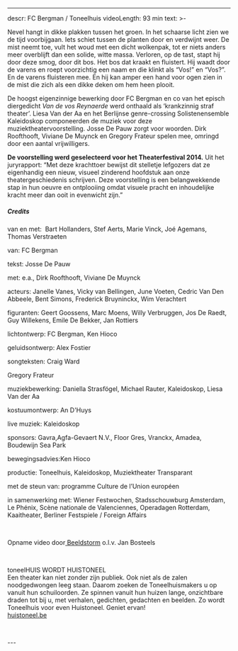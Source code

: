
---
descr: FC Bergman / Toneelhuis
videoLength: 93 min
text: >-
  <p>Nevel hangt in dikke plakken tussen het groen. In het schaarse licht zien we de tijd voorbijgaan. Iets schiet tussen de planten door en verdwijnt weer. De mist neemt toe, vult het woud met een dicht wolkenpak, tot er niets anders meer overblijft dan een solide, witte massa. Verloren, op de tast, stapt hij door deze smog, door dit bos. Het bos dat kraakt en fluistert. Hij waadt door de varens en roept voorzichtig een naam en die klinkt als “Vos!” en “Vos?”. En de varens fluisteren mee. En hij kan amper een hand voor ogen zien in de mist die zich als een dikke deken om hem heen plooit. &nbsp; &nbsp; &nbsp; &nbsp; &nbsp; &nbsp; &nbsp; &nbsp;</p><p>De hoogst eigenzinnige bewerking door FC Bergman en co van het episch diergedicht <em>Van de vos Reynaerde</em> werd onthaald als ‘krankzinnig straf theater’. Liesa Van der Aa en het Berlijnse genre-crossing Solistenensemble Kaleidoskop componeerden de muziek voor deze muziektheatervoorstelling. Josse De Pauw zorgt voor woorden. Dirk Roofthooft, Viviane De Muynck en Gregory Frateur spelen mee, omringd door een aantal vrijwilligers.</p><p><strong>De voorstelling werd geselec­teerd voor het Theaterfestival 2014.</strong> Uit het juryrapport: “Met deze krachttoer bewijst dit stelletje lefgozers dat ze eigenhandig een nieuw, visueel zinderend hoofdstuk aan onze theatergeschiedenis schrijven. Deze voorstelling is een belangwekkende stap in hun oeuvre en ontplooiing omdat visuele pracht en inhoudelijke kracht meer dan ooit in even­wicht zijn.”</p><h5>Credits</h5><p>van en met: &nbsp;Bart Hollanders, Stef Aerts, Marie Vinck, Joé Agemans, Thomas Verstraeten</p><p>van: FC Bergman</p><p>tekst: Josse De Pauw</p><p>met: e.a., Dirk Roofthooft, Viviane De Muynck</p><p>acteurs: Janelle Vanes, Vicky van Bellingen, June Voeten, Cedric Van Den Abbeele, Bent Simons, Frederick Bruyninckx, Wim Verachtert</p><p>figuranten: Geert Goossens, Marc Moens, Willy Verbruggen, Jos De Raedt, Guy Willekens, Emile De Bekker, Jan Rottiers</p><p>lichtontwerp: FC Bergman, Ken Hioco</p><p>geluidsontwerp: Alex Fostier</p><p>songteksten: Craig Ward</p><p>Gregory Frateur</p><p>muziekbewerking: Daniella Strasfögel, Michael Rauter, Kaleidoskop, Liesa Van der Aa</p><p>kostuumontwerp: An D'Huys</p><p>live muziek: Kaleidoskop</p><p>sponsors: Gavra,Agfa-Gevaert N.V., Floor Gres, Vranckx, Amadea, Boudewijn Sea Park</p><p>bewegingsadvies:Ken Hioco</p><p>productie: Toneelhuis, Kaleidoskop, Muziektheater Transparant</p><p>met de steun van: programme Culture de l’Union européen</p><p>in samenwerking met: Wiener Festwochen, Stadsschouwburg Amsterdam, Le Phénix, Scène nationale de Valenciennes, Operadagen Rotterdam, Kaaitheater, Berliner Festspiele / Foreign Affairs &nbsp; &nbsp; &nbsp;<em> &nbsp; &nbsp; &nbsp; &nbsp; &nbsp; &nbsp; &nbsp;</em></p><p>‍</p><p>Opname video door<a href="http://www.beeldstorm.be" target="_blank"> Beeldstorm</a> o.l.v. Jan Bosteels</p><p>‍</p><p>toneelHUIS WORDT HUISTONEEL<br>Een theater kan niet zonder zijn publiek. Ook niet als de zalen noodgedwongen leeg staan. Daarom zoeken de Toneelhuismakers u op vanuit hun schuiloorden. Ze spinnen vanuit hun huizen lange, onzichtbare draden tot bij u, met verhalen, gedichten, gedachten en beelden. Zo wordt Toneelhuis voor even Huistoneel. Geniet ervan!<br><a href="http://huistoneel.be/" target="_blank">huistoneel.be</a></p><p>‍</p>
---
